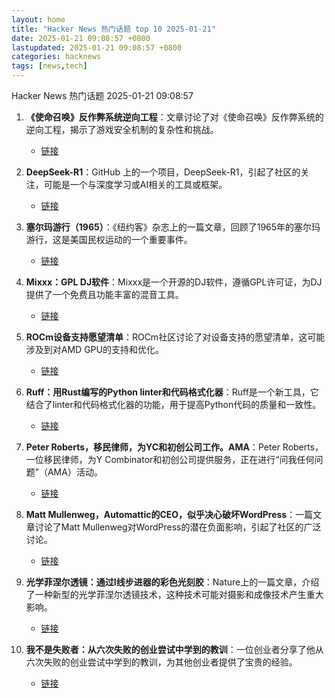 ```yaml
---
layout: home
title: "Hacker News 热门话题 top 10 2025-01-21"
date: 2025-01-21 09:08:57 +0800
lastupdated: 2025-01-21 09:08:57 +0800
categories: hacknews
tags: [news,tech]
---
```

Hacker News 热门话题 2025-01-21 09:08:57

1. **《使命召唤》反作弊系统逆向工程**：文章讨论了对《使命召唤》反作弊系统的逆向工程，揭示了游戏安全机制的复杂性和挑战。
    - [链接](https://ssno.cc/posts/reversing-tac-1-4-2025/)

2. **DeepSeek-R1**：GitHub 上的一个项目，DeepSeek-R1，引起了社区的关注，可能是一个与深度学习或AI相关的工具或框架。
    - [链接](https://github.com/deepseek-ai/DeepSeek-R1)

3. **塞尔玛游行（1965）**：《纽约客》杂志上的一篇文章，回顾了1965年的塞尔玛游行，这是美国民权运动的一个重要事件。
    - [链接](https://www.newyorker.com/magazine/1965/04/10/letter-from-selma)

4. **Mixxx：GPL DJ软件**：Mixxx是一个开源的DJ软件，遵循GPL许可证，为DJ提供了一个免费且功能丰富的混音工具。
    - [链接](https://mixxx.org/)

5. **ROCm设备支持愿望清单**：ROCm社区讨论了对设备支持的愿望清单，这可能涉及到对AMD GPU的支持和优化。
    - [链接](https://github.com/ROCm/ROCm/discussions/4276)

6. **Ruff：用Rust编写的Python linter和代码格式化器**：Ruff是一个新工具，它结合了linter和代码格式化器的功能，用于提高Python代码的质量和一致性。
    - [链接](https://github.com/astral-sh/ruff)

7. **Peter Roberts，移民律师，为YC和初创公司工作。AMA**：Peter Roberts，一位移民律师，为Y Combinator和初创公司提供服务，正在进行“问我任何问题”（AMA）活动。
    - [链接](item?id=42770125)

8. **Matt Mullenweg，Automattic的CEO，似乎决心破坏WordPress**：一篇文章讨论了Matt Mullenweg对WordPress的潜在负面影响，引起了社区的广泛讨论。
    - [链接](https://digitalcxo.com/article/matt-mullenweg-automattics-ceo-seems-bound-and-determined-to-wreck-wordpress/)

9. **光学菲涅尔透镜：通过I线步进器的彩色光刻胶**：Nature上的一篇文章，介绍了一种新型的光学菲涅尔透镜技术，这种技术可能对摄影和成像技术产生重大影响。
    - [链接](https://www.nature.com/articles/s41377-024-01725-6)

10. **我不是失败者：从六次失败的创业尝试中学到的教训**：一位创业者分享了他从六次失败的创业尝试中学到的教训，为其他创业者提供了宝贵的经验。
    - [链接](http://blog.rongarret.info/2025/01/i-am-not-failure-lessons-learned-from.html)